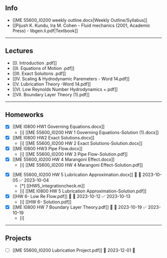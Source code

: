 ## Info

- [[ME 55600_I0200 weekly outline.docx|Weekly Outline/Syllabus]]
- [[Pijush K. Kundu, Ira M. Cohen - Fluid mechanics (2001, Academic Press) - libgen.li.pdf|Textbook]]

---
## Lectures
+ [[I. Introduction .pdf]]
+ [[II. Equations of Motion .pdf]]
+ [[III. Exact Soluitons .pdf]]
+ [[IV. Scaling & Hydrodynamic Paremeters - Word 14.pdf]]
+ [[V. Lubrication Theory -Word 14.pdf]]
+ [[VI. Low Reynolds Number Hydrodynamics +.pdf]]
+ [[VII. Boundary Layer Theory (1).pdf]]

---
## Homeworks
+ [x] [[ME I0800 HW1 Governing Equations.docx]]
	+ [i] [[ME 55600_I0200 HW 1 Governing Equations-Solution (1).docx]]
+ [x] [[ME I0800 HW2 Exact Solutions.docx]]
	+ [i] [[ME 55600_I0200 HW 2 Exact Solutions-Solution.docx]]
+ [x] [[ME I0800 HW3 Pipe Flow.docx]]
	+ [i] [[ME 55600_I0200 HW 3 Pipe Flow-Solution.pdf]]
+ [x] [[ME 55600_I0200 HW 4 Marangoni Effect.docx]]
	+ [i] [[ME 55600_I0200 HW 4 Marangoni Effect-Solution.pdf]] 
- [x] [[ME 55600_I0200 HW 5 Lubrication Approximation.docx]] 🔼 📅 2023-10-05 ✅ 2023-10-04
	+ [*] [[HW5_integrationcheck.m]]
	+ [i] [[ME I0800 HW 5 Lubrication Approximation-Solution.pdf]]
- [x] [[HW 6- Low Re Flow.pdf]] 🔽 📅 2023-10-12 ✅ 2023-10-13
	- [i] [[HW 6- Solution.pdf]]
- [x] [[ME I0800 HW 7 Boundary Layer Theory.pdf]] 🔼 📅 2023-10-19 ✅ 2023-10-19
	- [i] 

---
## Projects
- [ ] [[ME 55600_I0200 Lubrication Project.pdf]]  📅 2023-12-01 🔼 